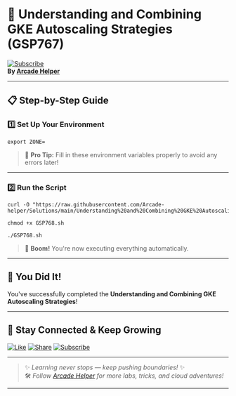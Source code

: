 
# 🚀 Understanding and Combining GKE Autoscaling Strategies (GSP767)  
[![Subscribe](https://img.shields.io/badge/Subscribe-YouTube-red?style=for-the-badge&logo=youtube)](https://www.youtube.com/@ArcadeHelper1418)  
**By [Arcade Helper](https://www.youtube.com/@ArcadeHelper1418)**

---

## 📋 Step-by-Step Guide

### 1️⃣ Set Up Your Environment
```
export ZONE=
```
> 🧠 **Pro Tip:** Fill in these environment variables properly to avoid any errors later!

---

### 2️⃣ Run the Script
```
curl -O "https://raw.githubusercontent.com/Arcade-helper/Solutions/main/Understanding%20and%20Combining%20GKE%20Autoscaling%20Strategies/GSP768.sh"

chmod +x GSP768.sh

./GSP768.sh
```
> 🚀 **Boom!** You're now executing everything automatically.

---

## 🎉 You Did It!  
You've successfully completed the **Understanding and Combining GKE Autoscaling Strategies**!

---

## 🌟 Stay Connected & Keep Growing

[![Like](https://img.shields.io/badge/Like-❤️-pink?style=for-the-badge)](https://www.youtube.com/@ArcadeHelper1418) 
[![Share](https://img.shields.io/badge/Share-🔁-blue?style=for-the-badge)](https://www.youtube.com/@ArcadeHelper1418) 
[![Subscribe](https://img.shields.io/badge/Subscribe-🔔-red?style=for-the-badge)](https://www.youtube.com/@ArcadeHelper1418)

---

> ✨ *Learning never stops — keep pushing boundaries!* ✨  
> 🛠️ *Follow [Arcade Helper](https://www.youtube.com/@ArcadeHelper1418) for more labs, tricks, and cloud adventures!*

---

